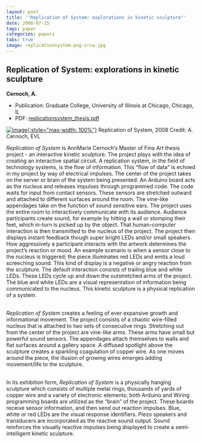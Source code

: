 ```yaml
---
layout: post
title: '"Replication of System: explorations in kinetic sculpture"'
date: 2008-07-25
tags: paper
categories: papers
tabs: true
image: replicationsystem.png-srcw.jpg
---
```


## Replication of System: explorations in kinetic sculpture
**Cernoch, A.**
- Publication: Graduate College, University of Illinois at Chicago, Chicago, IL
- PDF: [replicationsystem_thesis.pdf](/documents/replicationsystem_thesis.pdf)


[![image](https://www.evl.uic.edu/output/originals/replicationsystem.png-srcw.jpg){:style="max-width: 100%"}](https://www.evl.uic.edu/output/originals/replicationsystem.png-srcw.jpg)
Replication of System, 2008
Credit: A. Cernoch, EVL

<em>Replication of System</em> is AnnMarie Cernoch&rsquo;s Master of Fina Art thesis project - an interactive kinetic sculpture. The project plays with the idea of creating an interactive spatial circuit. A replication system, in the field of technology systems, is the flow of information. This &ldquo;flow of data&rdquo; is echoed in my project by way of electrical impulses. The center of the project takes on the server or brain of the system being presented. An Arduino board acts as the nucleus and releases impulses through programmed code. The code waits for input from contact sensors. These sensors are stretched outward and attached to different surfaces around the room. The vine-like appendages take on the function of sound sensitive ears. The project uses the entire room to interactively communicate with its audience. Audience participants create sound, for example by hitting a wall or stomping their feet, which in-turn is picked up by the object. That human-computer interaction is then transmitted to the nucleus of the project. The project then displays instant feedback though super bright LEDs and/or small speakers. How aggressively a participant interacts with the artwork determines the project&rsquo;s reaction or mood. An example scenario is when a sensor close to the nucleus is triggered; the piece illuminates red LEDs and emits a loud screeching sound. This kind of display is a negative or angry reaction from the sculpture. The default interaction consists of trailing blue and white LEDs. These LEDs cycle up and down the outstretched arms of the project. The blue and white LEDs are a visual representation of information being communicated to the nucleus. This kinetic sculpture is a physical replication of a system.<br><br>

<em>Replication of System</em> creates a feeling of ever expansive growth and informational movement. The project consists of a chaotic wire-filled nucleus that is attached to two sets of consecutive rings. Stretching out from the center of the project are vine-like arms. These arms have small but powerful sound sensors. The appendages attach themselves to walls and flat surfaces around a gallery space. A diffused spotlight above the sculpture creates a sparkling coagulation of copper wire. As one moves around the piece, the illusion of growing wires emerges adding movement/life to the sculpture.<br><br>

In its exhibition form, <em>Replication of System</em> is a physically hanging sculpture which consists of multiple metal rings, thousands of yards of copper wire and a variety of electronic elements; both Arduino and Wiring programming boards are utilized as the &ldquo;brain&rdquo; of the project. These boards receive sensor information, and then send out reaction impulses. Blue, white or red LEDs are the visual response identifiers. Piezo speakers and transducers are incorporated as the reactive sound output. Sound reinforces the visually reactive impulses being displayed to create a semi-intelligent kinetic sculpture.